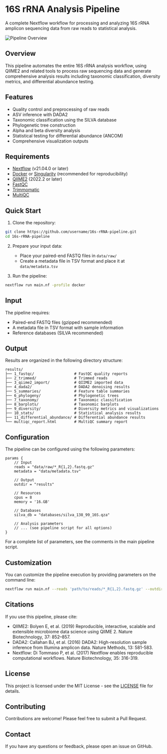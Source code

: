 # 16S rRNA Analysis Pipeline

A complete Nextflow workflow for processing and analyzing 16S rRNA amplicon sequencing data from raw reads to statistical analysis.

![Pipeline Overview](docs/images/workflow-diagram.mermaid)

## Overview

This pipeline automates the entire 16S rRNA analysis workflow, using QIIME2 and related tools to process raw sequencing data and generate comprehensive analysis results including taxonomic classification, diversity metrics, and differential abundance testing.

## Features

- Quality control and preprocessing of raw reads
- ASV inference with DADA2
- Taxonomic classification using the SILVA database
- Phylogenetic tree construction
- Alpha and beta diversity analysis
- Statistical testing for differential abundance (ANCOM)
- Comprehensive visualization outputs

## Requirements

- [Nextflow](https://www.nextflow.io/) (v21.04.0 or later)
- [Docker](https://www.docker.com/) or [Singularity](https://sylabs.io/singularity/) (recommended for reproducibility)
- [QIIME2](https://qiime2.org/) (2022.2 or later)
- [FastQC](https://www.bioinformatics.babraham.ac.uk/projects/fastqc/)
- [Trimmomatic](http://www.usadellab.org/cms/?page=trimmomatic)
- [MultiQC](https://multiqc.info/)

## Quick Start

1. Clone the repository:
```bash
git clone https://github.com/username/16s-rRNA-pipeline.git
cd 16s-rRNA-pipeline
```

2. Prepare your input data:
   - Place your paired-end FASTQ files in `data/raw/`
   - Create a metadata file in TSV format and place it at `data/metadata.tsv`

3. Run the pipeline:
```bash
nextflow run main.nf -profile docker
```

## Input

The pipeline requires:
- Paired-end FASTQ files (gzipped recommended)
- A metadata file in TSV format with sample information
- Reference databases (SILVA recommended)

## Output

Results are organized in the following directory structure:

```
results/
├── 1_fastqc/                  # FastQC quality reports
├── 2_trimmed/                 # Trimmed reads
├── 3_qiime2_import/           # QIIME2 imported data
├── 4_dada2/                   # DADA2 denoising results
├── 5_summaries/               # Feature table summaries
├── 6_phylogeny/               # Phylogenetic trees
├── 7_taxonomy/                # Taxonomic classification
├── 8_barplots/                # Taxonomic barplots
├── 9_diversity/               # Diversity metrics and visualizations
├── 10_stats/                  # Statistical analysis results
├── 11_differential_abundance/ # Differential abundance results
└── multiqc_report.html        # MultiQC summary report
```

## Configuration

The pipeline can be configured using the following parameters:

```nextflow
params {
    // Input
    reads = "data/raw/*_R{1,2}.fastq.gz"
    metadata = "data/metadata.tsv"
    
    // Output
    outdir = "results"
    
    // Resources
    cpus = 8
    memory = '16.GB'
    
    // Databases
    silva_db = "databases/silva_138_99_16S.qza"
    
    // Analysis parameters
    // ... (see pipeline script for all options)
}
```

For a complete list of parameters, see the comments in the main pipeline script.

## Customization

You can customize the pipeline execution by providing parameters on the command line:

```bash
nextflow run main.nf --reads 'path/to/reads/*_R{1,2}.fastq.gz' --outdir 'my_results' --cpus 16
```

## Citations

If you use this pipeline, please cite:

- QIIME2: Bolyen E, et al. (2019) Reproducible, interactive, scalable and extensible microbiome data science using QIIME 2. Nature Biotechnology, 37: 852–857.
- DADA2: Callahan BJ, et al. (2016) DADA2: High-resolution sample inference from Illumina amplicon data. Nature Methods, 13: 581-583.
- Nextflow: Di Tommaso P, et al. (2017) Nextflow enables reproducible computational workflows. Nature Biotechnology, 35: 316-319.

## License

This project is licensed under the MIT License - see the [LICENSE](LICENSE) file for details.

## Contributing

Contributions are welcome! Please feel free to submit a Pull Request.

## Contact

If you have any questions or feedback, please open an issue on GitHub.
